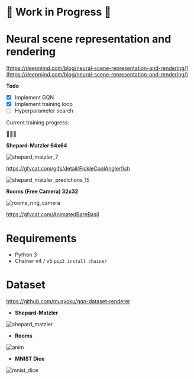 # :construction: Work in Progress :construction:

# Neural scene representation and rendering

[https://deepmind.com/blog/neural-scene-representation-and-rendering/](https://deepmind.com/blog/neural-scene-representation-and-rendering/)

**Todo**

- [x] Implement GQN
- [x] Implement training loop
- [ ] Hyperparameter search

Current training progress:

:thinking::thinking::thinking:

**Shepard-Matzler 64x64**

![shepard_matzler_7](https://thumbs.gfycat.com/FickleCoolAnglerfish-size_restricted.gif)

https://gfycat.com/gifs/detail/FickleCoolAnglerfish

![shepard_matzler_predictions_15](https://user-images.githubusercontent.com/15250418/48316880-935b8c00-e62c-11e8-8f03-313cc0135b01.png)

**Rooms (Free Camera) 32x32**

![rooms_ring_camera](https://thumbs.gfycat.com/AnimatedBareBasil-size_restricted.gif)

https://gfycat.com/AnimatedBareBasil


# Requirements

- Python 3
- Chainer v4 / v5
    `pip3 install chainer`

# Dataset

https://github.com/musyoku/gqn-dataset-renderer

- **Shepard-Matzler**

![shepard_matzler](https://user-images.githubusercontent.com/15250418/47383748-53496d80-d740-11e8-8db8-e7a25bd1ad5c.gif)

- **Rooms**

![anim](https://user-images.githubusercontent.com/15250418/47347087-7e54a280-d6e9-11e8-93db-47dd2b4efaea.gif)

- **MNIST Dice**

![mnist_dice](https://user-images.githubusercontent.com/15250418/47478271-e4653500-d863-11e8-8d26-1b61cc34cc3b.gif)
